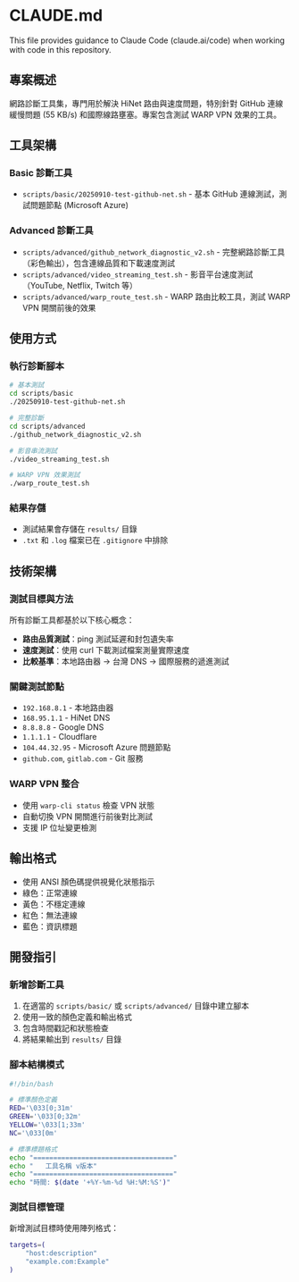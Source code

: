 # CLAUDE.md

This file provides guidance to Claude Code (claude.ai/code) when working with code in this repository.

## 專案概述
網路診斷工具集，專門用於解決 HiNet 路由與速度問題，特別針對 GitHub 連線緩慢問題 (55 KB/s) 和國際線路壅塞。專案包含測試 WARP VPN 效果的工具。

## 工具架構

### Basic 診斷工具
- `scripts/basic/20250910-test-github-net.sh` - 基本 GitHub 連線測試，測試問題節點 (Microsoft Azure)

### Advanced 診斷工具  
- `scripts/advanced/github_network_diagnostic_v2.sh` - 完整網路診斷工具（彩色輸出），包含連線品質和下載速度測試
- `scripts/advanced/video_streaming_test.sh` - 影音平台速度測試（YouTube, Netflix, Twitch 等）
- `scripts/advanced/warp_route_test.sh` - WARP 路由比較工具，測試 WARP VPN 開關前後的效果

## 使用方式

### 執行診斷腳本
```bash
# 基本測試
cd scripts/basic
./20250910-test-github-net.sh

# 完整診斷
cd scripts/advanced  
./github_network_diagnostic_v2.sh

# 影音串流測試
./video_streaming_test.sh

# WARP VPN 效果測試
./warp_route_test.sh
```

### 結果存儲
- 測試結果會存儲在 `results/` 目錄
- `.txt` 和 `.log` 檔案已在 `.gitignore` 中排除

## 技術架構

### 測試目標與方法
所有診斷工具都基於以下核心概念：
- **路由品質測試**：ping 測試延遲和封包遺失率
- **速度測試**：使用 curl 下載測試檔案測量實際速度
- **比較基準**：本地路由器 → 台灣 DNS → 國際服務的遞進測試

### 關鍵測試節點
- `192.168.8.1` - 本地路由器
- `168.95.1.1` - HiNet DNS  
- `8.8.8.8` - Google DNS
- `1.1.1.1` - Cloudflare
- `104.44.32.95` - Microsoft Azure 問題節點
- `github.com`, `gitlab.com` - Git 服務

### WARP VPN 整合
- 使用 `warp-cli status` 檢查 VPN 狀態
- 自動切換 VPN 開關進行前後對比測試
- 支援 IP 位址變更檢測

## 輸出格式
- 使用 ANSI 顏色碼提供視覺化狀態指示
- 綠色：正常連線
- 黃色：不穩定連線  
- 紅色：無法連線
- 藍色：資訊標題

## 開發指引

### 新增診斷工具
1. 在適當的 `scripts/basic/` 或 `scripts/advanced/` 目錄中建立腳本
2. 使用一致的顏色定義和輸出格式
3. 包含時間戳記和狀態檢查
4. 將結果輸出到 `results/` 目錄

### 腳本結構模式
```bash
#!/bin/bash

# 標準顏色定義
RED='\033[0;31m'
GREEN='\033[0;32m'
YELLOW='\033[1;33m'
NC='\033[0m'

# 標準標題格式
echo "==================================="
echo "   工具名稱 v版本"
echo "==================================="
echo "時間: $(date '+%Y-%m-%d %H:%M:%S')"
```

### 測試目標管理
新增測試目標時使用陣列格式：
```bash
targets=(
    "host:description"
    "example.com:Example"
)
```